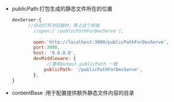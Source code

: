 - publicPath:打包生成的静态文件所在的位置

  ```js
  devServer:{
      	//自动打开浏览器时，带上这个前缀
          //open:['/publicPathForDevServe'],
      
          open:'http://localhost:3000/publicPathForDevServe',
          port:3000,
          host: '0.0.0.0',
          devMiddleware: {
               //要和output.publicPath 一致
              publicPath: '/publicPathForDevServe',
          },
  }
  ```

  

- contentBase :用于配置提供额外静态文件内容的目录

  